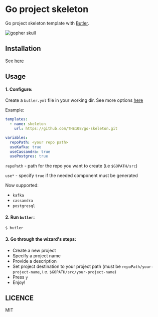 # Go project skeleton

Go project skeleton template with [Butler](https://github.com/netzkern/butler).

![gopher skull](https://orig00.deviantart.net/514e/f/2012/128/7/5/gopher_skull_by_mycroftvalentine-d4z0qct.jpg)

## Installation

See [here](https://github.com/netzkern/butler#usage)

## Usage

#### 1. Configure:

Create a `butler.yml` file in your working dir. See more options [here](https://github.com/netzkern/butler/blob/master/docs/config.md#config-places)

Example:
```yaml
templates:
  - name: skeleton
    url: https://github.com/THE108/go-skeleton.git

variables:
  repoPath: <your repo path>
  useKafka: true
  useCassandra: true
  usePostgres: true
```

`repoPath` - path for the repo you want to create (i.e `$GOPATH/src`)

`use*` - specify `true` if the needed component must be generated

Now supported:
 - `kafka`
 - `cassandra`
 - `postgresql`

#### 2. Run `butler`:
```bash
$ butler
```

#### 3. Go through the wizard's steps:
 - Create a new project
 - Specify a project name
 - Provide a description
 - Set project destination to your project path (must be `repoPath/your-project-name`, i.e. `$GOPATH/src/your-project-name`)
 - Press `y`
 - Enjoy!

## LICENCE

MIT

